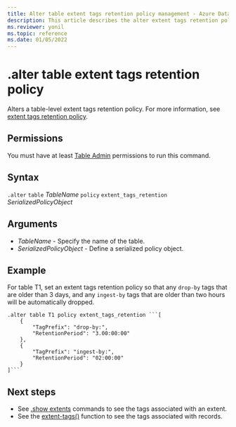 ```yaml
---
title: Alter table extent tags retention policy management - Azure Data Explorer
description: This article describes the alter extent tags retention policy command for tables in Azure Data Explorer.
ms.reviewer: yonil
ms.topic: reference
ms.date: 01/05/2022
---
```

# .alter table extent tags retention policy

Alters a table-level extent tags retention policy. For more information, see [extent tags retention policy](extent-tags-retention-policy.md).

## Permissions

You must have at least [Table Admin](access-control/role-based-access-control.md) permissions to run this command.

## Syntax

`.alter` `table` *TableName* `policy` `extent_tags_retention` *SerializedPolicyObject* 

## Arguments

- *TableName* - Specify the name of the table.
- *SerializedPolicyObject* - Define a serialized policy object.

## Example

For table T1, set an extent tags retention policy so that any `drop-by` tags that are older than 3 days, and any `ingest-by` tags that are older than two hours will be automatically dropped.

~~~kusto
.alter table T1 policy extent_tags_retention ```[
	{
		"TagPrefix": "drop-by:",
		"RetentionPeriod": "3.00:00:00"
	},
	{
		"TagPrefix": "ingest-by:",
		"RetentionPeriod": "02:00:00"
	}
]```
~~~

## Next steps

- See [.show extents](./show-extents.md)
commands to see the tags associated with an extent.
- See the [extent-tags()](../query/extenttagsfunction.md) 
function to see the tags associated with records.
